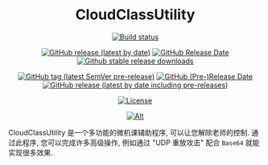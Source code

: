 <div align="center">

# CloudClassUtility

[![Build status](https://ci.appveyor.com/api/projects/status/5utm8n3uw2ej8nbt?svg=true)](https://ci.appveyor.com/project/Cookie987/cloudclassutility)

[![GitHub release (latest by date)](https://img.shields.io/github/v/release/Cookie987/CloudClassUtility?logo=github)](https://github.com/Cookie987/CloudClassUtility/releases)
[![GitHub Release Date](https://img.shields.io/github/release-date/Cookie987/CloudClassUtility)](https://github.com/Cookie987/CloudClassUtility/releases/latest)
[![Github stable release downloads](https://img.shields.io/github/downloads/Cookie987/CloudClassUtility/latest/total.svg?label=downloads&logo=github&cacheSeconds=600)](https://github.com/Cookie987/CloudClassUtility/releases/latest)

[![GitHub tag (latest SemVer pre-release)](https://img.shields.io/github/v/tag/Cookie987/CloudClassUtility?color=orange&include_prereleases&label=preview&sort=date&logo=github)](https://github.com/Cookie987/CloudClassUtility/tags)
[![GitHub (Pre-)Release Date](https://img.shields.io/github/release-date-pre/Cookie987/CloudClassUtility?label=preview%20date)](https://github.com/Cookie987/CloudClassUtility/releases)
[![GitHub release (latest by date including pre-releases)](https://img.shields.io/github/downloads-pre/Cookie987/CloudClassUtility/latest/total?label=downloads&logo=github)](https://github.com/Cookie987/CloudClassUtility/releases)

[![License](https://img.shields.io/github/license/Cookie987/CloudClassUtility.svg?label=License&logo=gnu)](https://github.com/Cookie987/CloudClassUtility/blob/main/LICENSE.md)

[![Alt](https://repobeats.axiom.co/api/embed/bd418cb285929486c83bfa7e797eff5ac913da33.svg "Repobeats analytics image")](https://github.com/Cookie987/CloudClassUtility)
</div>

CloudClassUtility 是一个多功能的微机课辅助程序, 可以让您解除老师的控制. 通过此程序, 您可以完成许多高级操作, 例如通过 "UDP 重放攻击" 配合 `Base64` 就能实现很多效果.
